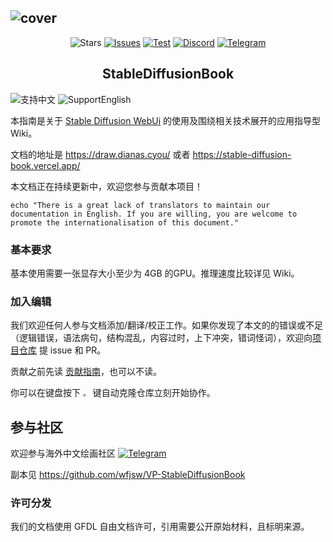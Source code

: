 ![cover](https://raw.githubusercontent.com/sudoskys/StableDiffusionBook/main/resource/site_cover.jpg)
------------------------------------

<p align="center">
  <img src="https://img.shields.io/github/stars/sudoskys/StableDiffusionBook.svg" alt="Stars">
  <a href="https://github.com/sudoskys/StableDiffusionBook/issues"><img src="https://img.shields.io/github/issues/sudoskys/StableDiffusionBook" alt="Issues"></a>
  <a href="https://github.com/sudoskys/StableDiffusionBook/actions/workflows/ci.yml"><img src="https://github.com/sudoskys/StableDiffusionBook/actions/workflows/ci.yml/badge.svg" alt="Test"></a>
  <a href="https://discord.gg/vhsArSSA6K"><img src="https://img.shields.io/discord/1033769426216046622?color=blue&label=Discord-Ai%E7%BB%98%E7%94%BB%E4%B8%AD%E6%96%87%E7%BB%84" alt="Discord"></a>
  <a href="https://t.me/StableDiffusion_CN"><img src="https://img.shields.io/badge/Telegram-Group-blue" alt="Telegram"></a>
</p>
<p align="center">
</p>

<h2 align="center">StableDiffusionBook</h2>

<img src="https://img.shields.io/badge/Lang-ZH-red" alt="支持中文"> <img src="https://img.shields.io/badge/Lang-EN-blue" alt="SupportEnglish">

本指南是关于 [Stable Diffusion WebUi](https://github.com/AUTOMATIC1111/stable-diffusion-webui) 的使用及围绕相关技术展开的应用指导型
Wiki。

文档的地址是 https://draw.dianas.cyou/ 或者 https://stable-diffusion-book.vercel.app/

本文档正在持续更新中，欢迎您参与贡献本项目！

```shell
echo "There is a great lack of translators to maintain our documentation in English. If you are willing, you are welcome to
promote the internationalisation of this document."
```

### 基本要求

基本使用需要一张显存大小至少为 4GB 的GPU。推理速度比较详见 Wiki。

### 加入编辑

我们欢迎任何人参与文档添加/翻译/校正工作。如果你发现了本文的的错误或不足（逻辑错误，语法病句，结构混乱，内容过时，上下冲突，错词怪词），欢迎向[项目仓库](https://github.com/sudoskys/StableDiffusionBook/)
提 issue 和 PR。

贡献之前先读 [贡献指南](https://draw.dianas.cyou/GettingStarted/contributing/)，也可以不读。

你可以在键盘按下 `。` 键自动克隆仓库立刻开始协作。

## 参与社区

欢迎参与海外中文绘画社区 <a href="https://t.me/StableDiffusion_CN"><img src="https://img.shields.io/badge/Telegram-Group-blue" alt="Telegram"></a>

副本见 https://github.com/wfjsw/VP-StableDiffusionBook

### 许可分发

我们的文档使用 GFDL 自由文档许可，引用需要公开原始材料，且标明来源。
